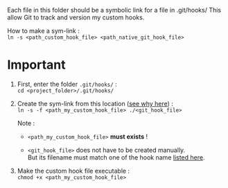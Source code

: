 Each file in this folder should be a symbolic link for a file in .git/hooks/
This allow Git to track and version my custom hooks.

How to make a sym-link :  
`ln -s <path_custom_hook_file> <path_native_git_hook_file>`


# Important
1) First, enter the folder `.git/hooks/` :  
`cd <project_folder>/.git/hooks/`


2) Create the sym-link from this location ([see why here](https://stackoverflow.com/questions/4592838/symbolic-link-to-a-hook-in-git)) :  
`ln -s -f <path_my_custom_hook_file> ./<git_hook_file>`

    Note :
    - `<path_my_custom_hook_file>` **must exists** !

    - `<git_hook_file>` does not have to be created manually.  
    But its filename must match one of the hook name [listed here](https://git-scm.com/docs/githooks).


3) Make the custom hook file executable :  
`chmod +x <path_my_custom_hook_file>`